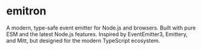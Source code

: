 # emitron
A modern, type-safe event emitter for Node.js and browsers. Built with pure ESM and the latest Node.js features. Inspired by EventEmitter3, Emittery, and Mitt, but designed for the modern TypeScript ecosystem.
